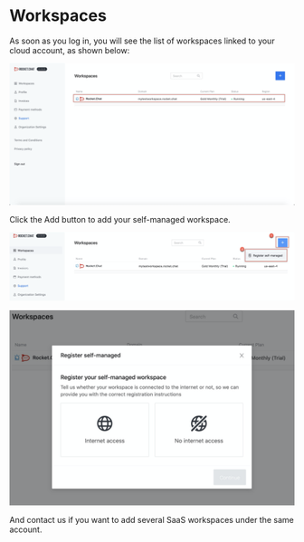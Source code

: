 # Workspaces

As soon as you log in, you will see the list of workspaces linked to your cloud account, as shown below:

![](../../.gitbook/assets/image%20%2895%29.png)

Click the Add button to add your self-managed workspace.

![](../../.gitbook/assets/image%20%2894%29.png)

![](../../.gitbook/assets/image%20%2896%29.png)

And contact us if you want to add several SaaS workspaces under the same account.

